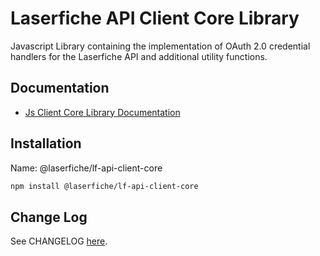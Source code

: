 # Laserfiche API Client Core Library

Javascript Library containing the implementation of OAuth 2.0 credential handlers for the Laserfiche API  and additional utility functions.

## Documentation

- [Js Client Core Library Documentation](https://developer.laserfiche.com/client_reference/lf-api-client-core-js/docs/HEAD/index.html)

## Installation

Name: @laserfiche/lf-api-client-core

```bash
npm install @laserfiche/lf-api-client-core
```

## Change Log

See CHANGELOG [here](https://github.com/Laserfiche/lf-api-client-core-js/blob/HEAD/CHANGELOG.md).
